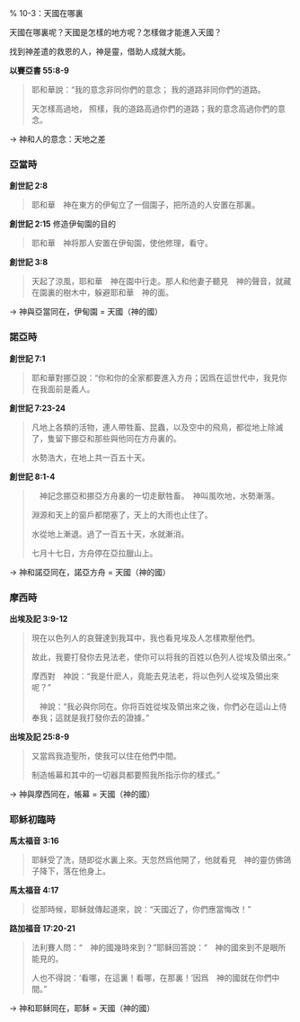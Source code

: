 % 10-3：天國在哪裏

天國在哪裏呢？天國是怎樣的地方呢？怎樣做才能進入天國？

找到神差遣的救恩的人，神是靈，借助人成就大能。

__以賽亞書 55:8-9__

> 耶和華說：“我的意念非同你們的意念； 我的道路非同你們的道路。
>
> 天怎樣高過地， 照樣，我的道路高過你們的道路；我的意念高過你們的意念。

→ 神和人的意念：天地之差

### 亞當時

__創世記 2:8__

> 耶和華　神在東方的伊甸立了一個園子，把所造的人安置在那裏。

__創世記 2:15__ 修造伊甸園的目的

> 耶和華　神将那人安置在伊甸園，使他修理，看守。

__創世記 3:8__

> 天起了涼風，耶和華　神在園中行走。那人和他妻子聽見　神的聲音，就藏在園裏的樹木中，躲避耶和華　神的面。

→ 神與亞當同在，伊甸園 = 天國（神的國）

### 諾亞時

__創世記 7:1__

> 耶和華對挪亞說：“你和你的全家都要進入方舟；因爲在這世代中，我見你在我面前是義人。

__創世記 7:23-24__

> 凡地上各類的活物，連人帶牲畜、昆蟲，以及空中的飛鳥，都從地上除滅了，隻留下挪亞和那些與他同在方舟裏的。
>
> 水勢浩大，在地上共一百五十天。

__創世記 8:1-4__

> 　神記念挪亞和挪亞方舟裏的一切走獸牲畜。　神叫風吹地，水勢漸落。
>
> 淵源和天上的窗戶都閉塞了，天上的大雨也止住了。
>
> 水從地上漸退。過了一百五十天，水就漸消。
>
> 七月十七日，方舟停在亞拉臘山上。

→ 神和諾亞同在，諾亞方舟 = 天國（神的國）

### 摩西時

__出埃及記 3:9-12__

> 現在以色列人的哀聲達到我耳中，我也看見埃及人怎樣欺壓他們。
>
> 故此，我要打發你去見法老，使你可以将我的百姓以色列人從埃及領出來。”
>
> 摩西對　神說：“我是什麽人，竟能去見法老，将以色列人從埃及領出來呢？”
>
> 　神說：“我必與你同在。你将百姓從埃及領出來之後，你們必在這山上侍奉我；這就是我打發你去的證據。”

__出埃及記 25:8-9__

> 又當爲我造聖所，使我可以住在他們中間。
>
> 制造帳幕和其中的一切器具都要照我所指示你的樣式。”

→ 神與摩西同在，帳幕 = 天國（神的國）

### 耶稣初臨時

__馬太福音 3:16__

> 耶稣受了洗，随即從水裏上來。天忽然爲他開了，他就看見　神的靈仿佛鴿子降下，落在他身上。

__馬太福音 4:17__

> 從那時候，耶稣就傳起道來，說：“天國近了，你們應當悔改！”

__路加福音 17:20-21__

> 法利賽人問：“　神的國幾時來到？”耶稣回答說：“　神的國來到不是眼所能見的。
>
> 人也不得說：‘看哪，在這裏！看哪，在那裏！’因爲　神的國就在你們中間。”

→ 神和耶稣同在，耶稣 = 天國（神的國）
